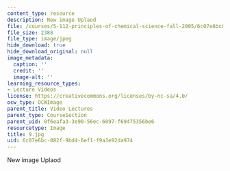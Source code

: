 ```yaml
---
content_type: resource
description: New image Uplaod
file: /courses/5-112-principles-of-chemical-science-fall-2005/6c07e6bc082f9bd46ef1f9a3e92da974_9.jpg
file_size: 2388
file_type: image/jpeg
hide_download: true
hide_download_original: null
image_metadata:
  caption: ''
  credit: ''
  image-alt: ''
learning_resource_types:
- Lecture Videos
license: https://creativecommons.org/licenses/by-nc-sa/4.0/
ocw_type: OCWImage
parent_title: Video Lectures
parent_type: CourseSection
parent_uid: 0f6eafa3-3e90-56ec-6097-f69475356be6
resourcetype: Image
title: 9.jpg
uid: 6c07e6bc-082f-9bd4-6ef1-f9a3e92da974
---
```

New image Uplaod